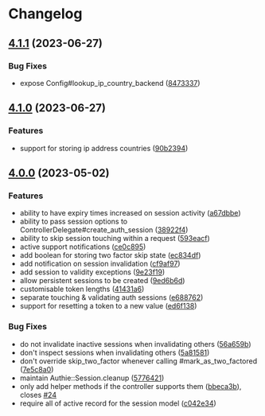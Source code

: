 # Changelog

## [4.1.1](https://github.com/adamcooke/authie/compare/v4.1.0...v4.1.1) (2023-06-27)


### Bug Fixes

* expose Config#lookup_ip_country_backend ([8473337](https://github.com/adamcooke/authie/commit/8473337fce552cb4d1ae5788e304347b2266b3d9))

## [4.1.0](https://github.com/adamcooke/authie/compare/v4.0.0...v4.1.0) (2023-06-27)


### Features

* support for storing ip address countries ([90b2394](https://github.com/adamcooke/authie/commit/90b2394c7080feb9b355de0dec4e46e6683c64a2))

## [4.0.0](https://github.com/adamcooke/authie/compare/v3.4.0...v4.0.0) (2023-05-02)


### Features

* ability to have expiry times increased on session activity ([a67dbbe](https://github.com/adamcooke/authie/commit/a67dbbed0d7e6d322e2516dc296b25d339c51a6a))
* ability to pass session options to ControllerDelegate#create_auth_session ([38922f4](https://github.com/adamcooke/authie/commit/38922f4ac941dcebba5043dbf6ec8682dc213102))
* ability to skip session touching within a request ([593eacf](https://github.com/adamcooke/authie/commit/593eacf83c4d2fd5ce50f0703c88914a4971a9b7))
* active support notifications ([ce0c895](https://github.com/adamcooke/authie/commit/ce0c89574208091b0165c8133e4dd274f65aae4f))
* add boolean for storing two factor skip state ([ec834df](https://github.com/adamcooke/authie/commit/ec834dff52fb54d07f718e1e5fb5669ecde300d7))
* add notification on session invalidation ([cf9af97](https://github.com/adamcooke/authie/commit/cf9af97d5d76bf8539a54256a5975e7722e0cb9d))
* add session to validity exceptions ([9e23f19](https://github.com/adamcooke/authie/commit/9e23f19e4cf4c9ba25941f1104e4ee3d8e2580e7))
* allow persistent sessions to be created ([9ed6b6d](https://github.com/adamcooke/authie/commit/9ed6b6d759bc2ee7e68180a2e1bd52e64e8a7e43))
* customisable token lengths ([41431a6](https://github.com/adamcooke/authie/commit/41431a66cf943f5f70abe1fa6dc059271b5f46cd))
* separate touching & validating auth sessions ([e688762](https://github.com/adamcooke/authie/commit/e688762662215c823d9fe8bbf2cc6e1cef815b24))
* support for resetting a token to a new value ([ed6f138](https://github.com/adamcooke/authie/commit/ed6f1381a4a69913cede483bd3c947320ac3b543))


### Bug Fixes

* do not invalidate inactive sessions when invalidating others ([56a659b](https://github.com/adamcooke/authie/commit/56a659bec5438966fec24c3b8b48da5c68c7d5c9))
* don't inspect sessions when invalidating others ([5a81581](https://github.com/adamcooke/authie/commit/5a81581d66a8e56200bd67726f27f76a265593e4))
* don't override skip_two_factor whenever calling #mark_as_two_factored ([7e5c8a0](https://github.com/adamcooke/authie/commit/7e5c8a032c1383574f9c1f96d7f7007ff791130a))
* maintain Authie::Session.cleanup ([5776421](https://github.com/adamcooke/authie/commit/5776421bb4d2f8f4cbe71bae927b3a132d877b58))
* only add helper methods if the controller supports them ([bbeca3b](https://github.com/adamcooke/authie/commit/bbeca3b055b7b4ea0934d82e8ee4a3356dfe62de)), closes [#24](https://github.com/adamcooke/authie/issues/24)
* require all of active record for the session model ([c042e34](https://github.com/adamcooke/authie/commit/c042e34f9002feaac9448de0cd9d4e58fbaec029))
